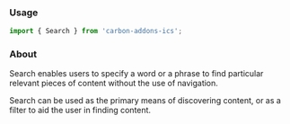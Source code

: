 ### Usage

```js
import { Search } from 'carbon-addons-ics';
```

### About

Search enables users to specify a word or a phrase to find particular relevant pieces of content without the use of navigation. 

Search can be used as the primary means of discovering content, or as a filter to aid the user in finding content.